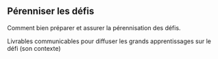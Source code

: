 ## Pérenniser les défis

Comment bien préparer et assurer la pérennisation des défis.


Livrables communicables pour diffuser les grands apprentissages sur le défi (son contexte)
